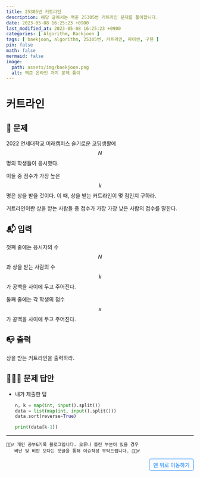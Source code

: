 ```yaml
---
title: 25305번 커트라인
description: 해당 글에서는 백준 25305번 커트라인 문제를 풀이합니다.
date: 2023-05-08 16:25:23 +0900
last_modified_at: 2023-05-08 16:25:23 +0900
categories: [ Algorithm, Backjoon ]
tags: [ baekjoon, algorithm, 25305번, 커트라인, 파이썬, 구현 ]
pin: false
math: false
mermaid: false
image:
  path: assets/img/baekjoon.png
  alt: 백준 온라인 저지 문제 풀이
---
```

    
# 커트라인
## 📃 문제
2022 연세대학교 미래캠퍼스 슬기로운 코딩생활에 
$$N$$명의 학생들이 응시했다.

이들 중 점수가 가장 높은 
$$k$$명은 상을 받을 것이다. 이 때, 상을 받는 커트라인이 몇 점인지 구하라.

커트라인이란 상을 받는 사람들 중 점수가 가장 가장 낮은 사람의 점수를 말한다.

## 📬 입력
첫째 줄에는 응시자의 수 
$$N$$과 상을 받는 사람의 수 
$$k$$가 공백을 사이에 두고 주어진다.

둘째 줄에는 각 학생의 점수 
$$x$$가 공백을 사이에 두고 주어진다.

## 📭 출력
상을 받는 커트라인을 출력하라.

## 🙆🏻‍♂️ 문제 답안

- 내가 제출한 답
    ```python
    n, k = map(int, input().split())
    data = list(map(int, input().split()))
    data.sort(reverse=True)

    print(data[k-1])
    ``` 

***

    🙋🏻‍♂️ 개인 공부&기록 블로그입니다. 오류나 틀린 부분이 있을 경우 
       비난 및 비판 보다는 댓글을 통해 이슈작성 부탁드립니다. 🙋🏻‍♂️

<a href="#" style="display: inline-block; padding: 5px 10px; color: #007bff; text-decoration: none; border: 0.5px solid #007bff; border-radius: 5px; float: right;">맨 위로 이동하기</a>